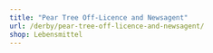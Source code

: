 ```yaml
---
title: "Pear Tree Off-Licence and Newsagent"
url: /derby/pear-tree-off-licence-and-newsagent/
shop: Lebensmittel
---
```

